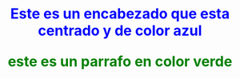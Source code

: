 <DOCTYPE html>
<html>

<head>
     <title>Mi pagina con estilo</title>
</head>
<body>
<h1 style="color:blue;text-align:center">Este es
un encabezado que esta centrado y de color azul
<p style="color:green;text-align:center">este  es 
    un parrafo en color verde<p>

